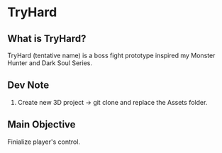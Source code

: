 # TryHard
## What is TryHard?
TryHard (tentative name) is a boss fight prototype inspired my Monster Hunter and Dark Soul Series. 

## Dev Note
1. Create new 3D project -> git clone and replace the Assets folder.

## Main Objective
Finialize player's control.
